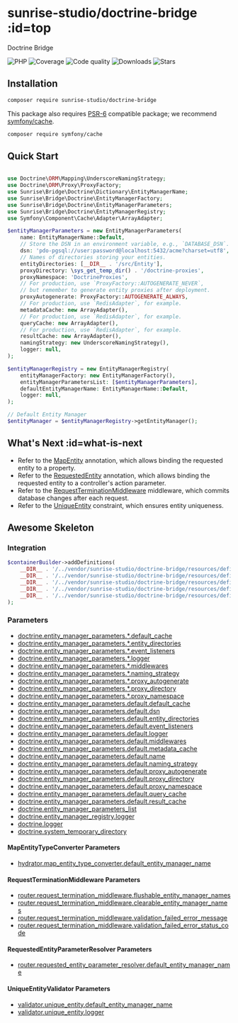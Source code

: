 # sunrise-studio/doctrine-bridge :id=top

Doctrine Bridge

![PHP](https://img.shields.io/packagist/dependency-v/sunrise-studio/doctrine-bridge/php?style=social&logo=php&label=PHP)
![Coverage](https://img.shields.io/scrutinizer/coverage/g/sunrise-studio-development/doctrine-bridge?style=social)
![Code quality](https://img.shields.io/scrutinizer/quality/g/sunrise-studio-development/doctrine-bridge?style=social)
![Downloads](https://img.shields.io/packagist/dt/sunrise-studio/doctrine-bridge?style=social)
![Stars](https://img.shields.io/github/stars/sunrise-studio-development/doctrine-bridge?style=social)

## Installation

```bash
composer require sunrise-studio/doctrine-bridge
```

This package also requires [PSR-6](https://www.php-fig.org/psr/psr-6/) compatible package;
we recommend [symfony/cache](https://packagist.org/packages/symfony/cache).

```bash
composer require symfony/cache
```

## Quick Start

```php

use Doctrine\ORM\Mapping\UnderscoreNamingStrategy;
use Doctrine\ORM\Proxy\ProxyFactory;
use Sunrise\Bridge\Doctrine\Dictionary\EntityManagerName;
use Sunrise\Bridge\Doctrine\EntityManagerFactory;
use Sunrise\Bridge\Doctrine\EntityManagerParameters;
use Sunrise\Bridge\Doctrine\EntityManagerRegistry;
use Symfony\Component\Cache\Adapter\ArrayAdapter;

$entityManagerParameters = new EntityManagerParameters(
    name: EntityManagerName::Default,
    // Store the DSN in an environment variable, e.g., `DATABASE_DSN`.
    dsn: 'pdo-pgsql://user:password@localhost:5432/acme?charset=utf8',
    // Names of directories storing your entities.
    entityDirectories: [__DIR__ . '/src/Entity'],
    proxyDirectory: \sys_get_temp_dir() . '/doctrine-proxies',
    proxyNamespace: 'DoctrineProxies',
    // For production, use `ProxyFactory::AUTOGENERATE_NEVER`,
    // but remember to generate entity proxies after deployment.
    proxyAutogenerate: ProxyFactory::AUTOGENERATE_ALWAYS,
    // For production, use `RedisAdapter`, for example.
    metadataCache: new ArrayAdapter(),
    // For production, use `RedisAdapter`, for example.
    queryCache: new ArrayAdapter(),
    // For production, use `RedisAdapter`, for example.
    resultCache: new ArrayAdapter(),
    namingStrategy: new UnderscoreNamingStrategy(),
    logger: null,
);

$entityManagerRegistry = new EntityManagerRegistry(
    entityManagerFactory: new EntityManagerFactory(),
    entityManagerParametersList: [$entityManagerParameters],
    defaultEntityManagerName: EntityManagerName::Default,
    logger: null,
);

// Default Entity Manager
$entityManager = $entityManagerRegistry->getEntityManager();
```

## What's Next :id=what-is-next

- Refer to the [MapEntity](/docs/reference/hydrator-annotations.md#mapentity) annotation, which allows binding the requested entity to a property.
- Refer to the [RequestedEntity](/docs/reference/routing-annotations.md#requestedentity) annotation, which allows binding the requested entity to a controller's action parameter.
- Refer to the [RequestTerminationMiddleware](/docs/reference/routing-middlewares.md#requestterminationmiddleware) middleware, which commits database changes after each request.
- Refer to the [UniqueEntity](/docs/reference/validator-constraints.md#uniqueentity) constraint, which ensures entity uniqueness.

## Awesome Skeleton

### Integration

```php
$containerBuilder->addDefinitions(
    __DIR__ . '/../vendor/sunrise-studio/doctrine-bridge/resources/definitions/doctrine.php',
    __DIR__ . '/../vendor/sunrise-studio/doctrine-bridge/resources/definitions/integration/hydrator/type_converters/map_entity_type_converter.php',
    __DIR__ . '/../vendor/sunrise-studio/doctrine-bridge/resources/definitions/integration/router/middlewares/request_termination_middleware.php',
    __DIR__ . '/../vendor/sunrise-studio/doctrine-bridge/resources/definitions/integration/router/parameter_resolvers/requested_entity_parameter_resolver.php',
    __DIR__ . '/../vendor/sunrise-studio/doctrine-bridge/resources/definitions/integration/validator/unique_entity_validator.php',
);
```

### Parameters

- [doctrine.entity_manager_parameters.*.default_cache](/docs/reference/app-parameters.md#doctrine_entity_manager_parameters_default_cache)
- [doctrine.entity_manager_parameters.*.entity_directories](/docs/reference/app-parameters.md#doctrine_entity_manager_parameters_entity_directories)
- [doctrine.entity_manager_parameters.*.event_listeners](/docs/reference/app-parameters.md#doctrine_entity_manager_parameters_event_listeners)
- [doctrine.entity_manager_parameters.*.logger](/docs/reference/app-parameters.md#doctrine_entity_manager_parameters_logger)
- [doctrine.entity_manager_parameters.*.middlewares](/docs/reference/app-parameters.md#doctrine_entity_manager_parameters_middlewares)
- [doctrine.entity_manager_parameters.*.naming_strategy](/docs/reference/app-parameters.md#doctrine_entity_manager_parameters_naming_strategy)
- [doctrine.entity_manager_parameters.*.proxy_autogenerate](/docs/reference/app-parameters.md#doctrine_entity_manager_parameters_proxy_autogenerate)
- [doctrine.entity_manager_parameters.*.proxy_directory](/docs/reference/app-parameters.md#doctrine_entity_manager_parameters_proxy_directory)
- [doctrine.entity_manager_parameters.*.proxy_namespace](/docs/reference/app-parameters.md#doctrine_entity_manager_parameters_proxy_namespace)
- [doctrine.entity_manager_parameters.default.default_cache](/docs/reference/app-parameters.md#doctrine_entity_manager_parameters_default_default_cache)
- [doctrine.entity_manager_parameters.default.dsn](/docs/reference/app-parameters.md#doctrine_entity_manager_parameters_default_dsn)
- [doctrine.entity_manager_parameters.default.entity_directories](/docs/reference/app-parameters.md#doctrine_entity_manager_parameters_default_entity_directories)
- [doctrine.entity_manager_parameters.default.event_listeners](/docs/reference/app-parameters.md#doctrine_entity_manager_parameters_default_event_listeners)
- [doctrine.entity_manager_parameters.default.logger](/docs/reference/app-parameters.md#doctrine_entity_manager_parameters_default_logger)
- [doctrine.entity_manager_parameters.default.middlewares](/docs/reference/app-parameters.md#doctrine_entity_manager_parameters_default_middlewares)
- [doctrine.entity_manager_parameters.default.metadata_cache](/docs/reference/app-parameters.md#doctrine_entity_manager_parameters_default_metadata_cache)
- [doctrine.entity_manager_parameters.default.name](/docs/reference/app-parameters.md#doctrine_entity_manager_parameters_default_name)
- [doctrine.entity_manager_parameters.default.naming_strategy](/docs/reference/app-parameters.md#doctrine_entity_manager_parameters_default_naming_strategy)
- [doctrine.entity_manager_parameters.default.proxy_autogenerate](/docs/reference/app-parameters.md#doctrine_entity_manager_parameters_default_proxy_autogenerate)
- [doctrine.entity_manager_parameters.default.proxy_directory](/docs/reference/app-parameters.md#doctrine_entity_manager_parameters_default_proxy_directory)
- [doctrine.entity_manager_parameters.default.proxy_namespace](/docs/reference/app-parameters.md#doctrine_entity_manager_parameters_default_proxy_namespace)
- [doctrine.entity_manager_parameters.default.query_cache](/docs/reference/app-parameters.md#doctrine_entity_manager_parameters_default_query_cache)
- [doctrine.entity_manager_parameters.default.result_cache](/docs/reference/app-parameters.md#doctrine_entity_manager_parameters_default_result_cache)
- [doctrine.entity_manager_parameters_list](/docs/reference/app-parameters.md#doctrine_entity_manager_parameters_list)
- [doctrine.entity_manager_registry.logger](/docs/reference/app-parameters.md#doctrine_entity_manager_registry_logger)
- [doctrine.logger](/docs/reference/app-parameters.md#doctrine_logger)
- [doctrine.system_temporary_directory](/docs/reference/app-parameters.md#doctrine_system_temporary_directory)

#### MapEntityTypeConverter Parameters

- [hydrator.map_entity_type_converter.default_entity_manager_name](/docs/reference/app-parameters.md#hydrator_map_entity_type_converter_default_entity_manager_name)

#### RequestTerminationMiddleware Parameters

- [router.request_termination_middleware.flushable_entity_manager_names](/docs/reference/app-parameters.md#router_request_termination_middleware_flushable_entity_manager_names)
- [router.request_termination_middleware.clearable_entity_manager_names](/docs/reference/app-parameters.md#router_request_termination_middleware_clearable_entity_manager_names)
- [router.request_termination_middleware.validation_failed_error_message](/docs/reference/app-parameters.md#router_request_termination_middleware_validation_failed_error_message)
- [router.request_termination_middleware.validation_failed_error_status_code](/docs/reference/app-parameters.md#router_request_termination_middleware_validation_failed_error_status_code)

#### RequestedEntityParameterResolver Parameters

- [router.requested_entity_parameter_resolver.default_entity_manager_name](/docs/reference/app-parameters.md#router_requested_entity_parameter_resolver_default_entity_manager_name)

#### UniqueEntityValidator Parameters

- [validator.unique_entity.default_entity_manager_name](/docs/reference/app-parameters.md#validator_unique_entity_default_entity_manager_name)
- [validator.unique_entity.logger](/docs/reference/app-parameters.md#validator_unique_entity_logger)
